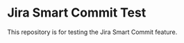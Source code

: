 Jira Smart Commit Test
======================

This repository is for testing the Jira Smart Commit feature.
